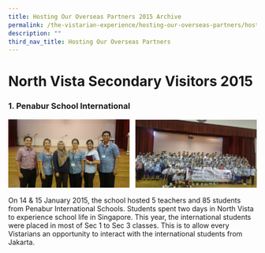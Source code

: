 ```yaml
---
title: Hosting Our Overseas Partners 2015 Archive
permalink: /the-vistarian-experience/hosting-our-overseas-partners/hosting-our-overseas-partners-2015-archive/
description: ""
third_nav_title: Hosting Our Overseas Partners
---
```

# North Vista Secondary Visitors 2015

### 1. Penabur School International

![](/images/penabur%20school%20international.png)

On 14 & 15 January 2015, the school hosted 5 teachers and 85 students from Penabur International Schools. Students spent two days in North Vista to experience school life in Singapore. This year, the international students were placed in most of Sec 1 to Sec 3 classes. This is to allow every Vistarians an opportunity to interact with the international students from Jakarta.